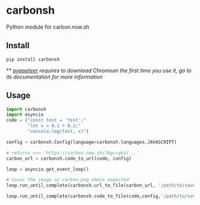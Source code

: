 # carbonsh

Python module for carbon.now.sh

## Install

```shell script
pip install carbonsh
```
** *[pyppeteer](https://pyppeteer.github.io/pyppeteer/) requires to download Chromium the first time you use it, go to its documentation for more information*
## Usage

```python
import carbonsh
import asyncio
code = ("const test = 'test';"
        "let x = 0.1 + 0.2;"
        "console.log(test, x)")

config = carbonsh.Config(language=carbonsh.languages.JAVASCRIPT)

# returns >>> 'https://carbon.now.sh/?bg=rgba(...'
carbon_url = carbonsh.code_to_url(code, config)

loop = asyncio.get_event_loop()

# saves the image as carbon.png where expected
loop.run_until_complete(carbonsh.url_to_file(carbon_url, '/path/to/save/screenshot/'))

loop.run_until_complete(carbonsh.code_to_file(code,config,'/path/to/save/screenshot/'))
```